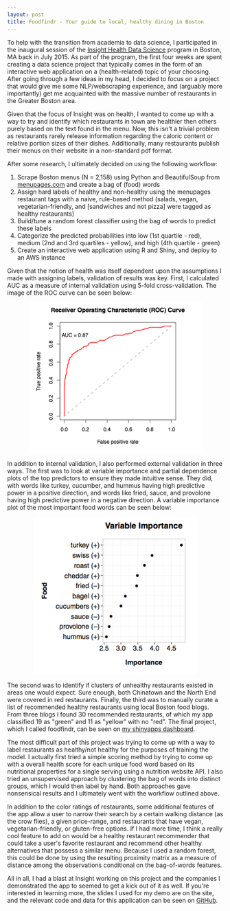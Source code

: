 ```yaml
---
layout: post
title: Foodfindr - Your guide to local, healthy dining in Boston 
---
```


To help with the transition from academia to data science, I participated in the inaugural session of the [Insight Health Data Science](http://insighthealthdata.com/) program in Boston, MA back in July 2015. As part of the program, the first four weeks are spent creating a data science project that typically comes in the form of an interactive web application on a (health-related) topic of your choosing. After going through a few ideas in my head, I decided to focus on a project that would give me some NLP/webscraping experience, and (arguably more importantly) get me acquainted with the massive number of restaurants in the Greater Boston area. 

Given that the focus of Insight was on health, I wanted to come up with a way to try and identify which restaurants in town are healthier then others purely based on the text found in the menu. Now, this isn't a trivial problem as restaurants rarely release information regarding the caloric content or relative portion sizes of their dishes. Additionally, many restaurants publish their menus on their website in a non-standard pdf format.

After some research, I ultimately decided on using the following workflow:

  1. Scrape Boston menus (N = 2,158) using Python and BeautifulSoup from [menupages.com](http://boston.menupages.com/) and create a bag of (food) words
  2. Assign hard labels of healthy and non-healthy using the menupages restaurant tags with a naive, rule-based method (salads, vegan, vegetarian-friendly, and [sandwiches and not pizza] were tagged as healthy restaurants)
  3. Build/tune a random forest classifier using the bag of words to predict these labels
  4. Categorize the predicted probabilities into low (1st quartile - red), medium (2nd and 3rd quartiles - yellow), and high (4th quartile - green)
  5. Create an interactive web application using R and Shiny, and deploy to an AWS instance

Given that the notion of health was itself dependent upon the assumptions I made with assigning labels, validation of results was key. First, I calculated AUC as a measure of internal validation using 5-fold cross-validation. The image of the ROC curve can be seen below:

<center><img src="/figs/2016-03-01-food-findr/ROC.png"></center>

In addition to internal validation, I also performed external validation in three ways. The first was to look at variable importance and partial dependence plots of the top predictors to ensure they made intuitive sense. They did, with words like turkey, cucumber, and hummus having high predictive power in a positive direction, and words like fried, sauce, and provolone having high predictive power in a negative direction. A variable importance plot of the most important food words can be seen below:

<center><img src="/figs/2016-03-01-food-findr/VarImp.png"></center>

The second was to identify if clusters of unhealthy restaurants existed in areas one would expect. Sure enough, both Chinatown and the North End were covered in red restaurants. Finally, the third was to manually curate a list of recommended healthy restaurants using local Boston food blogs. From three blogs I found 30 recommended restaurants, of which my app classified 19 as "green" and 11 as "yellow" with no "red". The final project, which I called foodfindr, can be seen on [my shinyapps dashboard](https://dpmartin42.shinyapps.io/foodfindr/). 

The most difficult part of this project was trying to come up with a way to label restaurants as healthy/not healthy for the purposes of training the model. I actually first tried a simple scoring method by trying to come up with a overall health score for each unique food word based on its nutritional properties for a single serving using a nutrition website API. I also tried an unsupervised approach by clustering the bag of words into distinct groups, which I would then label by hand. Both approaches gave nonsensical results and I ultimately went with the workflow outlined above.

In addition to the color ratings of restaurants, some additional features of the app allow a user to narrow their search by a certain walking distance (as the crow flies), a given price-range, and restaurants that have vegan, vegetarian-friendly, or gluten-free options. If I had more time, I think a really cool feature to add on would be a healthy restaurant recommender that could take a user's favorite restaurant and recommend other healthy alternatives that possess a similar menu. Because I used a random forest, this could be done by using the resulting proximity matrix as a measure of distance among the observations conditional on the bag-of-words features.

All in all, I had a blast at Insight working on this project and the companies I demonstrated the app to seemed to get a kick out of it as well. If you're interested in learning more, the slides I used for my demo are on the site, and the relevant code and data for this application can be seen on [GitHub](https://github.com/dpmartin42/foodfindr).

